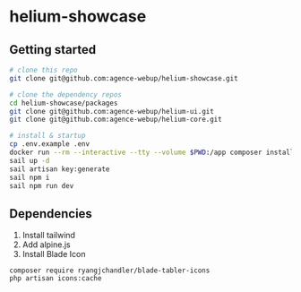 # helium-showcase


## Getting started

```bash
# clone this repo
git clone git@github.com:agence-webup/helium-showcase.git

# clone the dependency repos
cd helium-showcase/packages
git clone git@github.com:agence-webup/helium-ui.git
git clone git@github.com:agence-webup/helium-core.git

# install & startup
cp .env.example .env
docker run --rm --interactive --tty --volume $PWD:/app composer install
sail up -d
sail artisan key:generate
sail npm i
sail npm run dev
```

## Dependencies

1. Install tailwind
2. Add alpine.js
3. Install Blade Icon

```
composer require ryangjchandler/blade-tabler-icons
php artisan icons:cache
```
